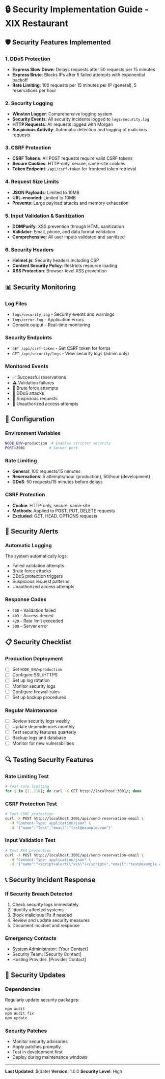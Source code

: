 # 🔒 Security Implementation Guide - XIX Restaurant

## 🛡️ Security Features Implemented

### 1. **DDoS Protection**
- **Express Slow Down**: Delays requests after 50 requests per 15 minutes
- **Express Brute**: Blocks IPs after 5 failed attempts with exponential backoff
- **Rate Limiting**: 100 requests per 15 minutes per IP (general), 5 reservations per hour

### 2. **Security Logging**
- **Winston Logger**: Comprehensive logging system
- **Security Events**: All security incidents logged to `logs/security.log`
- **HTTP Requests**: All requests logged with Morgan
- **Suspicious Activity**: Automatic detection and logging of malicious requests

### 3. **CSRF Protection**
- **CSRF Tokens**: All POST requests require valid CSRF tokens
- **Secure Cookies**: HTTP-only, secure, same-site cookies
- **Token Endpoint**: `/api/csrf-token` for frontend token retrieval

### 4. **Request Size Limits**
- **JSON Payloads**: Limited to 10MB
- **URL-encoded**: Limited to 10MB
- **Prevents**: Large payload attacks and memory exhaustion

### 5. **Input Validation & Sanitization**
- **DOMPurify**: XSS prevention through HTML sanitization
- **Validator**: Email, phone, and data format validation
- **Comprehensive**: All user inputs validated and sanitized

### 6. **Security Headers**
- **Helmet.js**: Security headers including CSP
- **Content Security Policy**: Restricts resource loading
- **XSS Protection**: Browser-level XSS prevention

## 📊 Security Monitoring

### **Log Files**
- `logs/security.log` - Security events and warnings
- `logs/error.log` - Application errors
- Console output - Real-time monitoring

### **Security Endpoints**
- `GET /api/csrf-token` - Get CSRF token for forms
- `GET /api/security/logs` - View security logs (admin only)

### **Monitored Events**
- ✅ Successful reservations
- ⚠️ Validation failures
- 🚨 Brute force attempts
- 🚨 DDoS attacks
- 🚨 Suspicious requests
- 🚨 Unauthorized access attempts

## 🔧 Configuration

### **Environment Variables**
```bash
NODE_ENV=production  # Enables stricter security
PORT=3001           # Server port
```

### **Rate Limiting**
- **General**: 100 requests/15 minutes
- **Reservations**: 5 attempts/hour (production), 50/hour (development)
- **DDoS**: 50 requests/15 minutes before delays

### **CSRF Protection**
- **Cookie**: HTTP-only, secure, same-site
- **Methods**: Applied to POST, PUT, DELETE requests
- **Excluded**: GET, HEAD, OPTIONS requests

## 🚨 Security Alerts

### **Automatic Logging**
The system automatically logs:
- Failed validation attempts
- Brute force attacks
- DDoS protection triggers
- Suspicious request patterns
- Unauthorized access attempts

### **Response Codes**
- `400` - Validation failed
- `403` - Access denied
- `429` - Rate limit exceeded
- `500` - Server error

## 📋 Security Checklist

### **Production Deployment**
- [ ] Set `NODE_ENV=production`
- [ ] Configure SSL/HTTPS
- [ ] Set up log rotation
- [ ] Monitor security logs
- [ ] Configure firewall rules
- [ ] Set up backup procedures

### **Regular Maintenance**
- [ ] Review security logs weekly
- [ ] Update dependencies monthly
- [ ] Test security features quarterly
- [ ] Backup logs and database
- [ ] Monitor for new vulnerabilities

## 🔍 Testing Security Features

### **Rate Limiting Test**
```bash
# Test rate limiting
for i in {1..110}; do curl -X GET http://localhost:3001/; done
```

### **CSRF Protection Test**
```bash
# Test CSRF protection
curl -X POST http://localhost:3001/api/send-reservation-email \
  -H "Content-Type: application/json" \
  -d '{"name":"Test","email":"test@example.com"}'
```

### **Input Validation Test**
```bash
# Test XSS protection
curl -X POST http://localhost:3001/api/send-reservation-email \
  -H "Content-Type: application/json" \
  -d '{"name":"<script>alert(\"xss\")</script>","email":"test@example.com"}'
```

## 📞 Security Incident Response

### **If Security Breach Detected**
1. Check security logs immediately
2. Identify affected systems
3. Block malicious IPs if needed
4. Review and update security measures
5. Document incident and response

### **Emergency Contacts**
- System Administrator: [Your Contact]
- Security Team: [Security Contact]
- Hosting Provider: [Provider Contact]

## 🔄 Security Updates

### **Dependencies**
Regularly update security packages:
```bash
npm audit
npm audit fix
npm update
```

### **Security Patches**
- Monitor security advisories
- Apply patches promptly
- Test in development first
- Deploy during maintenance windows

---

**Last Updated**: $(date)
**Version**: 1.0.0
**Security Level**: High
